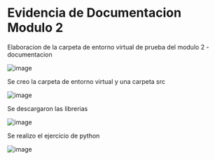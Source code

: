 # Evidencia de Documentacion Modulo 2

Elaboracion de la carpeta de entorno virtual de prueba del modulo 2 - documentacion

![image](https://user-images.githubusercontent.com/45133810/153823924-2cfc669d-946b-413b-ad6e-ebd5f2d4a647.png)

Se creo la carpeta de entorno virtual y una carpeta src

![image](https://user-images.githubusercontent.com/45133810/153824079-024184a3-31ad-4eeb-99be-7d212cce335a.png)

Se descargaron las librerias

![image](https://user-images.githubusercontent.com/45133810/153824183-680f989d-eee2-424a-974f-52312b4afb60.png)

Se realizo el ejercicio de python

![image](https://user-images.githubusercontent.com/45133810/153824239-e517c477-b8d7-4a61-9ae6-4478ba6e5f18.png)
